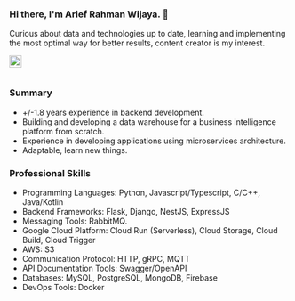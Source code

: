 ### Hi there, I'm Arief Rahman Wijaya.  👋

Curious about data and technologies up to date, learning and implementing the most optimal way for better results, content creator is my interest.

<a href="https://www.linkedin.com/in/ariefrahmanw//">
  <img align="left" alt="Arief's LinkedIn" width="22px" src="https://raw.githubusercontent.com/peterthehan/peterthehan/master/assets/linkedin.svg" />
</a>

<br/><br/>

### Summary
- +/-1.8 years experience in backend development.
- Building and developing a data warehouse for a business intelligence platform from scratch.
- Experience in developing applications using microservices architecture.
- Adaptable, learn new things.

### Professional Skills
- Programming Languages: Python, Javascript/Typescript, C/C++, Java/Kotlin
- Backend Frameworks: Flask, Django, NestJS, ExpressJS
- Messaging Tools: RabbitMQ.
- Google Cloud Platform: Cloud Run (Serverless), Cloud Storage, Cloud Build, Cloud Trigger
- AWS: S3
- Communication Protocol: HTTP, gRPC, MQTT
- API Documentation Tools: Swagger/OpenAPI
- Databases: MySQL, PostgreSQL, MongoDB, Firebase
- DevOps Tools: Docker
